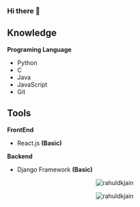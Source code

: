 ### Hi there 👋

## Knowledge
**Programing Language**
 - Python
 - C
 - Java
 - JavaScript
 - Git
## Tools
**FrontEnd**
 - React.js **(Basic)**

**Backend**
 - Django Framework **(Basic)**
 

<p align="center">
<img src=https://github-readme-stats.vercel.app/api/top-langs/?username=Costalferz&layout=compact&hide=Jupyter%20Notebook&theme=radical&langs_count=10 alt=rahuldkjain />
</p>

<p align="center">
<img src=https://github-readme-stats.vercel.app/api/wakatime?username=Costalferz&layout=compact&hide=Other&theme=radical alt=rahuldkjain />
</p> 

<!--
**costalferz/costalferz** is a ✨ _special_ ✨ repository because its `README.md` (this file) appears on your GitHub profile.

Here are some ideas to get you started:

- 🔭 I’m currently working on ...
- 🌱 I’m currently learning ...
- 👯 I’m looking to collaborate on ...
- 🤔 I’m looking for help with ...
- 💬 Ask me about ...
- 📫 How to reach me: ...
- 😄 Pronouns: ...
- ⚡ Fun fact: ...
-->

